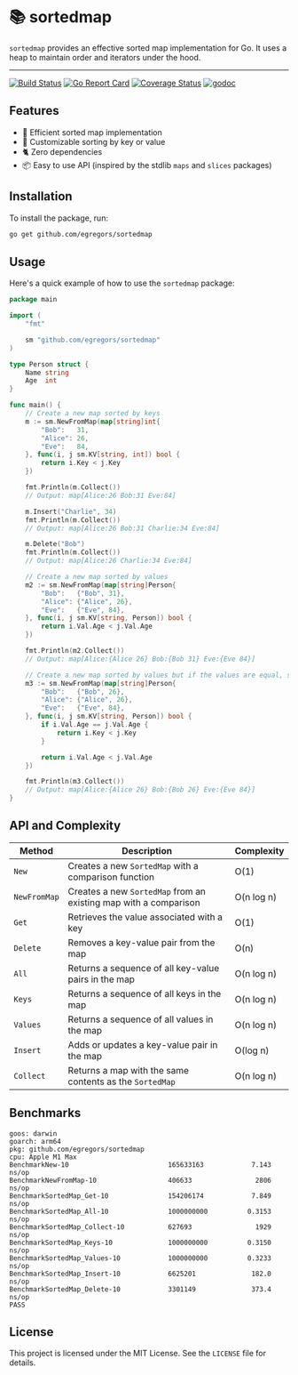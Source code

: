 # 📚 sortedmap

`sortedmap` provides an effective sorted map implementation for Go.
It uses a heap to maintain order and iterators under the hood.

---

[![Build Status](https://github.com/egregors/sortedmap/workflows/build/badge.svg)](https://github.com/egregors/sortedmap/actions)
[![Go Report Card](https://goreportcard.com/badge/github.com/egregors/sortedmap)](https://goreportcard.com/report/github.com/egregors/sortedmap)
[![Coverage Status](https://coveralls.io/repos/github/egregors/sortedmap/badge.svg)](https://coveralls.io/github/egregors/sortedmap)
[![godoc](https://godoc.org/github.com/egregors/sortedmap?status.svg)](https://godoc.org/github.com/egregors/sortedmap)


## Features

* 🚀 Efficient sorted map implementation
* 🔧 Customizable sorting by key or value
* 🐈 Zero dependencies 
* 📦 Easy to use API (inspired by the stdlib `maps` and `slices` packages)

## Installation

To install the package, run:

```sh
go get github.com/egregors/sortedmap
```

## Usage

Here's a quick example of how to use the `sortedmap` package:

```go
package main

import (
	"fmt"

	sm "github.com/egregors/sortedmap"
)

type Person struct {
	Name string
	Age  int
}

func main() {
	// Create a new map sorted by keys
	m := sm.NewFromMap(map[string]int{
		"Bob":   31,
		"Alice": 26,
		"Eve":   84,
	}, func(i, j sm.KV[string, int]) bool {
		return i.Key < j.Key
	})

	fmt.Println(m.Collect())
	// Output: map[Alice:26 Bob:31 Eve:84]

	m.Insert("Charlie", 34)
	fmt.Println(m.Collect())
	// Output: map[Alice:26 Bob:31 Charlie:34 Eve:84]

	m.Delete("Bob")
	fmt.Println(m.Collect())
	// Output: map[Alice:26 Charlie:34 Eve:84]

	// Create a new map sorted by values
	m2 := sm.NewFromMap(map[string]Person{
		"Bob":   {"Bob", 31},
		"Alice": {"Alice", 26},
		"Eve":   {"Eve", 84},
	}, func(i, j sm.KV[string, Person]) bool {
		return i.Val.Age < j.Val.Age
	})

	fmt.Println(m2.Collect())
	// Output: map[Alice:{Alice 26} Bob:{Bob 31} Eve:{Eve 84}]

	// Create a new map sorted by values but if the values are equal, sort by keys
	m3 := sm.NewFromMap(map[string]Person{
		"Bob":   {"Bob", 26},
		"Alice": {"Alice", 26},
		"Eve":   {"Eve", 84},
	}, func(i, j sm.KV[string, Person]) bool {
		if i.Val.Age == j.Val.Age {
			return i.Key < j.Key
		}

		return i.Val.Age < j.Val.Age
	})

	fmt.Println(m3.Collect())
	// Output: map[Alice:{Alice 26} Bob:{Bob 26} Eve:{Eve 84}]
}

```

## API and Complexity

| Method       | Description                                                      | Complexity |
|--------------|------------------------------------------------------------------|------------|
| `New`        | Creates a new `SortedMap` with a comparison function             | O(1)       |
| `NewFromMap` | Creates a new `SortedMap` from an existing map with a comparison | O(n log n) |
| `Get`        | Retrieves the value associated with a key                        | O(1)       |
| `Delete`     | Removes a key-value pair from the map                            | O(n)       |
| `All`        | Returns a sequence of all key-value pairs in the map             | O(n log n) |
| `Keys`       | Returns a sequence of all keys in the map                        | O(n log n) |
| `Values`     | Returns a sequence of all values in the map                      | O(n log n) |
| `Insert`     | Adds or updates a key-value pair in the map                      | O(log n)   |
| `Collect`    | Returns a map with the same contents as the `SortedMap`          | O(n log n) |

## Benchmarks

```shell
goos: darwin
goarch: arm64
pkg: github.com/egregors/sortedmap
cpu: Apple M1 Max
BenchmarkNew-10                         165633163            7.143 ns/op
BenchmarkNewFromMap-10                  406633                2806 ns/op
BenchmarkSortedMap_Get-10               154206174            7.849 ns/op
BenchmarkSortedMap_All-10               1000000000          0.3153 ns/op
BenchmarkSortedMap_Collect-10           627693                1929 ns/op
BenchmarkSortedMap_Keys-10              1000000000          0.3150 ns/op
BenchmarkSortedMap_Values-10            1000000000          0.3233 ns/op
BenchmarkSortedMap_Insert-10            6625201              182.0 ns/op
BenchmarkSortedMap_Delete-10            3301149              373.4 ns/op
PASS

```


## License

This project is licensed under the MIT License. See the `LICENSE` file for details.

